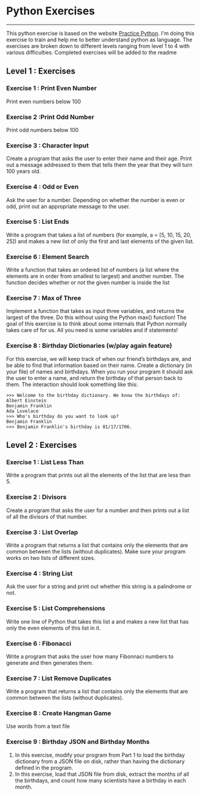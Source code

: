 # Python Exercises
---
This python exercise is based on the website [Practice Python](https://www.practicepython.org/). I'm doing this exercise to train and help me to better understand python as language. The exercises are broken down to different levels ranging from level 1 to 4 with various difficulties. Completed exercises will be added to the readme

## Level 1 : Exercises

### Exercise 1 : Print Even Number
Print even numbers below 100
### Exercise 2 :Print Odd Number
Print odd numbers below 100
### Exercise 3 : Character Input
Create a program that asks the user to enter their name and their age. Print out a message addressed to them that tells them the year that they will turn 100 years old.
### Exercise 4 : Odd or Even
Ask the user for a number. Depending on whether the number is even or odd, print out an appropriate message to the user.
### Exercise 5 : List Ends
Write a program that takes a list of numbers (for example, a = [5, 10, 15, 20, 25]) and makes a new list of only the first and last elements of the given list. 
### Exercise 6 : Element Search
Write a function that takes an ordered list of numbers (a list where the elements are in order from smallest to largest) and another number. The function decides whether or not the given number is inside the list
### Exercise 7 : Max of Three
Implement a function that takes as input three variables, and returns the largest of the three. Do this without using the Python max() function!
The goal of this exercise is to think about some internals that Python normally takes care of for us. All you need is some variables and if statements!
### Exercise 8 : Birthday Dictionaries (w/play again feature)
For this exercise, we will keep track of when our friend’s birthdays are, and be able to find that information based on their name. Create a dictionary (in your file) of names and birthdays. When you run your program it should ask the user to enter a name, and return the birthday of that person back to them. The interaction should look something like this:
```
>>> Welcome to the birthday dictionary. We know the birthdays of:
Albert Einstein
Benjamin Franklin
Ada Lovelace
>>> Who's birthday do you want to look up?
Benjamin Franklin
>>> Benjamin Franklin's birthday is 01/17/1706.
```

## Level 2 : Exercises

### Exercise 1 : List Less Than
Write a program that prints out all the elements of the list that are less than 5.
### Exercise 2 : Divisors
Create a program that asks the user for a number and then prints out a list of all the divisors of that number.
### Exercise 3 : List Overlap
Write a program that returns a list that contains only the elements that are common between the lists (without duplicates). Make sure your program works on two lists of different sizes.
### Exercise 4 : String List
Ask the user for a string and print out whether this string is a palindrome or not.
### Exercise 5 : List Comprehensions
Write one line of Python that takes this list a and makes a new list that has only the even elements of this list in it.
### Exercise 6 : Fibonacci
Write a program that asks the user how many Fibonnaci numbers to generate and then generates them.
### Exercise 7 : List Remove Duplicates
Write a program that returns a list that contains only the elements that are common between the lists (without duplicates).
### Exercise 8 : Create Hangman Game
Use words from a text file
### Exercise 9 : Birthday JSON and Birthday Months
1) In this exercise, modify your program from Part 1 to load the birthday dictionary from a JSON file on disk, rather than having the dictionary defined in the program.
2)  In this exercise, load that JSON file from disk, extract the months of all the birthdays, and count how many scientists have a birthday in each month.
